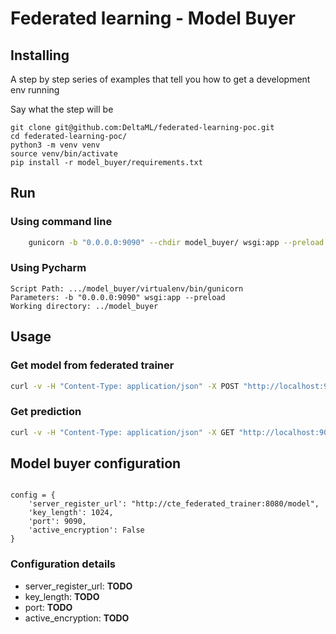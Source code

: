 # Federated learning - Model Buyer


## Installing

A step by step series of examples that tell you how to get a development env running

Say what the step will be

```
git clone git@github.com:DeltaML/federated-learning-poc.git
cd federated-learning-poc/
python3 -m venv venv
source venv/bin/activate
pip install -r model_buyer/requirements.txt
```

## Run

### Using command line
``` bash
    gunicorn -b "0.0.0.0:9090" --chdir model_buyer/ wsgi:app --preload
``` 


### Using Pycharm

	Script Path: .../model_buyer/virtualenv/bin/gunicorn
	Parameters: -b "0.0.0.0:9090" wsgi:app --preload
	Working directory: ../model_buyer


## Usage 
 
### Get model from federated trainer

``` bash
curl -v -H "Content-Type: application/json" -X POST "http://localhost:9090/model"
```

### Get prediction

``` bash
curl -v -H "Content-Type: application/json" -X GET "http://localhost:9090/prediction"
```



## Model buyer configuration

``` python3

config = {
    'server_register_url': "http://cte_federated_trainer:8080/model",
    'key_length': 1024,
    'port': 9090,
    'active_encryption': False
}
```

### Configuration details

- server_register_url: __TODO__
- key_length: __TODO__
- port: __TODO__
- active_encryption: __TODO__
